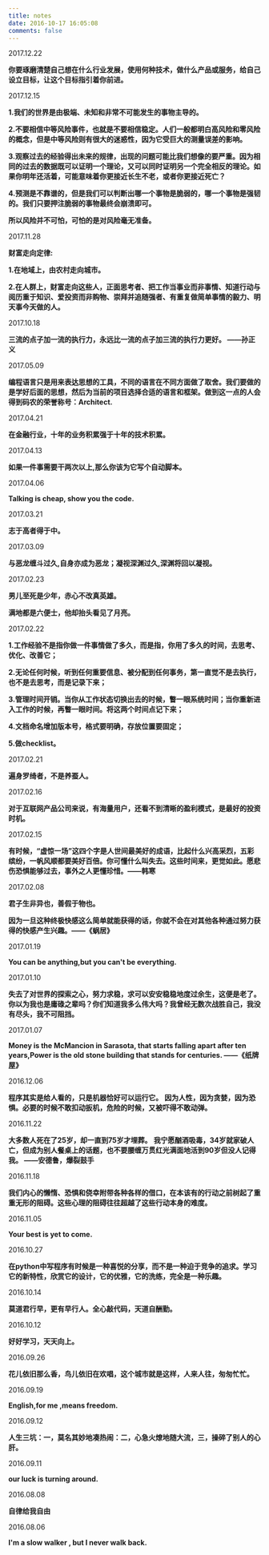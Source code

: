 ```yaml
---
title: notes
date: 2016-10-17 16:05:08
comments: false
---
```


2017.12.22

**你要琢磨清楚自己想在什么行业发展，使用何种技术，做什么产品或服务，给自己设立目标，让这个目标指引着你前进。**

2017.12.15

**1.我们的世界是由极端、未知和非常不可能发生的事物主导的。**

**2.不要相信中等风险事件，也就是不要相信稳定。人们一般都明白高风险和零风险的概念，但是中等风险则有很大的迷惑性，因为它受巨大的测量误差的影响。**

**3.观察过去的经验得出未来的规律，出现的问题可能比我们想像的要严重。因为相同的过去的数据既可以证明一个理论，又可以同时证明另一个完全相反的理论。如果你明年还活着，可能意味着你更接近长生不老，或者你更接近死亡？**

**4.预测是不靠谱的，但是我们可以判断出哪一个事物是脆弱的，哪一个事物是强韧的。我们只要押注脆弱的事物最终会崩溃即可。**


**所以风险并不可怕，可怕的是对风险毫无准备。**

2017.11.28

**财富走向定律:**

**1.在地域上，由农村走向城市。**

**2.在人群上，财富走向这些人，正面思考者、把工作当事业而非事情、知道行动与阅历重于知识、爱投资而非购物、崇拜并追随强者、有重复做简单事情的毅力、明天事今天做的人。**

2017.10.18

**三流的点子加一流的执行力，永远比一流的点子加三流的执行力更好。 ——孙正义**

2017.05.09

**编程语言只是用来表达思想的工具，不同的语言在不同方面做了取舍。我们要做的是学好后面的思想，然后为当前的项目选择合适的语言和框架。做到这一点的人会得到码农的荣誉称号：Architect.**

2017.04.21

**在金融行业，十年的业务积累强于十年的技术积累。**

2017.04.13

**如果一件事需要干两次以上,那么你该为它写个自动脚本。**

2017.04.06

**Talking is cheap, show you the code.**

2017.03.21

**志于高者得于中。**

2017.03.09

**与恶龙缠斗过久,自身亦成为恶龙；凝视深渊过久,深渊将回以凝视。**

2017.02.23

**男儿至死是少年，赤心不改真英雄。**

**满地都是六便士，他却抬头看见了月亮。**

2017.02.22

**1.工作经验不是指你做一件事情做了多久，而是指，你用了多久的时间，去思考、优化、改善它；**

**2.无论任何时候，听到任何重要信息、被分配到任何事务，第一直觉不是去执行，也不是去思考，而是记录下来；**

**3.管理时间开销。当你从工作状态切换出去的时候，瞥一眼系统时间；当你重新进入工作的时候，再瞥一眼时间。将这两个时间点记下来；**

**4.文档命名增加版本号，格式要明确，存放位置要固定；**

**5.做checklist。**

2017.02.21

**遍身罗绮者，不是养蚕人。**

2017.02.16

**对于互联网产品公司来说，有海量用户，还看不到清晰的盈利模式，是最好的投资时机。**

2017.02.15

**有时候，“虚惊一场”这四个字是人世间最美好的成语，比起什么兴高采烈，五彩缤纷，一帆风顺都要美好百倍。你可懂什么叫失去。这些时间来，更觉如此。愿悲伤恐惧能够过去，事外之人更懂珍惜。——韩寒**

2017.02.08

**君子生非异也，善假于物也。**

**因为一旦这种终极快感这么简单就能获得的话，你就不会在对其他各种通过努力获得的快感产生兴趣。——《蜗居》**

2017.01.19

**You can be anything,but you can't be everything.**

2017.01.10

**失去了对世界的探索之心，努力求稳，求可以安安稳稳地度过余生，这便是老了。**
**你以为我也是庸碌之辈吗？你们知道我多么伟大吗？我曾经无数次战胜自己，我没有尽头，我不可阻挡。**

2017.01.07

**Money is the McMancion in Sarasota, that starts falling apart after ten years,Power is the old stone building that stands for centuries.  ——《纸牌屋》**

2016.12.06

**程序其实是给人看的，只是机器恰好可以运行它。**
**因为人性，因为贪婪，因为恐惧。必要的时候不敢扣动扳机，危险的时候，又被吓得不敢动弹。**

2016.11.22

**大多数人死在了25岁，却一直到75岁才埋葬。**
**我宁愿酗酒吸毒，34岁就家破人亡，但成为别人餐桌上的话题，也不要腰缠万贯红光满面地活到90岁但没人记得我。   ——安德鲁，爆裂鼓手**

2016.11.18

**我们内心的懒惰、恐惧和侥幸附带各种各样的借口，在本该有的行动之前树起了重重无形的阻碍。这些心理的阻碍往往超越了这些行动本身的难度。**

2016.11.05

**Your best is yet to come.**

2016.10.27

**在python中写程序有时候是一种喜悦的分享，而不是一种迫于竞争的追求。学习它的新特性，欣赏它的设计，它的优雅，它的洗练，完全是一种乐趣。**

2016.10.14

**莫道君行早，更有早行人。全心敲代码，天道自酬勤。**

2016.10.12

**好好学习，天天向上。**

2016.09.26

**花儿依旧那么香，鸟儿依旧在欢唱，这个城市就是这样，人来人往，匆匆忙忙。**

2016.09.19

**English,for me ,means freedom.**

2016.09.12

**人生三坑：一，莫名其妙地凑热闹：二，心急火燎地随大流，三，操碎了别人的心肝。**

2016.09.11

**our luck is turning around.**

2016.08.08

**自律给我自由**

2016.08.06

**I'm a slow walker , but I never walk back.**